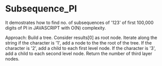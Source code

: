 # Subsequence_PI

It demostrates how to find no. of subsequences of '123' of first 100,000 digits of PI in JAVASCRIPT with O(N) complexity.

Approach: 
	Build a tree. Consider results[0] as root node. Iterate along the string if the character is '1', add a node to the the root of the tree. If the character is '2', 
	add a child to each first level node. If the character is '3', add a child to each second level node.
	Return the number of third layer nodes.
